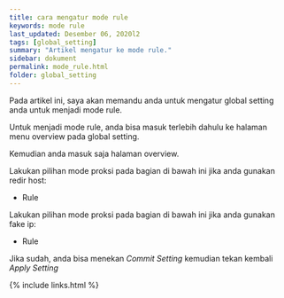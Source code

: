 ```yaml
---
title: cara mengatur mode rule
keywords: mode rule
last_updated: Desember 06, 2020l2
tags: [global_setting]
summary: "Artikel mengatur ke mode rule."
sidebar: dokument
permalink: mode_rule.html
folder: global_setting
---
```


Pada artikel ini, saya akan memandu anda untuk mengatur global setting anda untuk menjadi mode rule.

Untuk menjadi mode rule, anda bisa masuk terlebih dahulu ke halaman menu overview pada global setting.

Kemudian anda masuk saja halaman overview.

Lakukan pilihan mode proksi pada bagian di bawah ini jika anda gunakan redir host:

- Rule

Lakukan pilihan mode proksi pada bagian di bawah ini jika anda gunakan fake ip:

- Rule

Jika sudah, anda bisa menekan *Commit Setting* kemudian tekan kembali *Apply Setting*

{% include links.html %}
